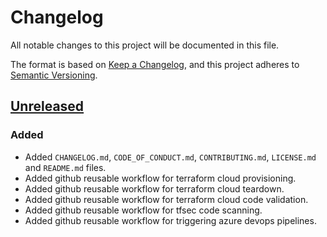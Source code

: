 # Changelog

All notable changes to this project will be documented in this file.

The format is based on [Keep a Changelog](https://keepachangelog.com/en/1.0.0/),
and this project adheres to [Semantic Versioning](https://semver.org/spec/v2.0.0.html).

## [Unreleased]

### Added

- Added `CHANGELOG.md`, `CODE_OF_CONDUCT.md`, `CONTRIBUTING.md`, `LICENSE.md` and `README.md` files.
- Added github reusable workflow for terraform cloud provisioning.
- Added github reusable workflow for terraform cloud teardown.
- Added github reusable workflow for terraform cloud code validation.
- Added github reusable workflow for tfsec code scanning.
- Added github reusable workflow for triggering azure devops pipelines.

[unreleased]: https://github.com/filipefigueredo/pipeline-templates
